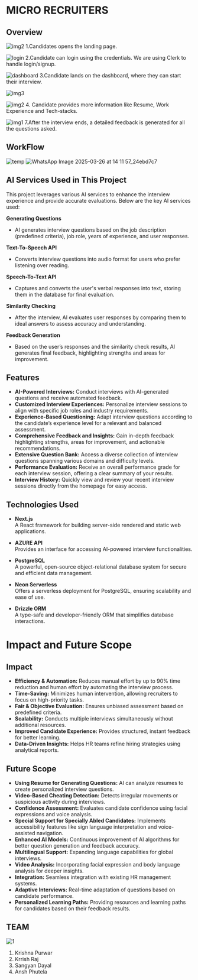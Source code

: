 # MICRO RECRUITERS

## Overview

![img2](https://github.com/user-attachments/assets/97f81ca2-0a98-4d5a-909b-59dc219f350e)
1.Candidates opens the landing page.

![login](https://github.com/user-attachments/assets/857e772f-27a8-4fd7-b3e5-a10351c36cc8)
2.Candidate can login using the credentials. We are using Clerk to handle login/signup.

![dashboard](https://github.com/user-attachments/assets/0bdfc4c2-d1b1-4785-90de-99d7c622945b)
3.Candidate lands on the dashboard, where they can start their interview.

![img3](https://github.com/user-attachments/assets/509293ae-a6fc-41ba-b082-3a37b426cca8)


![img2](https://github.com/user-attachments/assets/33f45b9f-4013-4ba9-8fa2-fbc0bb7d256a)
4. Candidate provides more information like Resume, Work Experience and Tech-stacks.

![img1](https://github.com/user-attachments/assets/522d568f-d262-4f64-beea-15017998e1cf)
7.After the interview ends, a detailed feedback is generated for all the questions asked.


## WorkFlow
![temp](https://github.com/user-attachments/assets/e1788fb2-0cf5-4ae1-8a1d-14feb847329d)
![WhatsApp Image 2025-03-26 at 14 11 57_24ebd7c7](https://github.com/user-attachments/assets/681413fd-b2b3-4014-938d-9625755208bf)

## AI Services Used in This Project

This project leverages various AI services to enhance the interview experience and provide accurate evaluations. Below are the key AI services used:

 **Generating Questions**
- AI generates interview questions based on the job description (predefined criteria), job role, years of experience, and user responses.

 **Text-To-Speech API**
- Converts interview questions into audio format for users who prefer listening over reading.

**Speech-To-Text API**
- Captures and converts the user's verbal responses into text, storing them in the database for final evaluation.

 **Similarity Checking**
- After the interview, AI evaluates user responses by comparing them to ideal answers to assess accuracy and understanding.

 **Feedback Generation**
- Based on the user’s responses and the similarity check results, AI generates final feedback, highlighting strengths and areas for improvement.




## Features

- **AI-Powered Interviews:** Conduct interviews with AI-generated questions and receive automated feedback.
- **Customized Interview Experiences:** Personalize interview sessions to align with specific job roles and industry requirements.
- **Experience-Based Questioning:** Adapt interview questions according to the candidate’s experience level for a relevant and balanced assessment.
- **Comprehensive Feedback and Insights:** Gain in-depth feedback highlighting strengths, areas for improvement, and actionable recommendations.
- **Extensive Question Bank:** Access a diverse collection of interview questions spanning various domains and difficulty levels.
- **Performance Evaluation:** Receive an overall performance grade for each interview session, offering a clear summary of your results.
- **Interview History:** Quickly view and review your recent interview sessions directly from the homepage for easy access.

## Technologies Used

- **Next.js**  
  A React framework for building server-side rendered and static web applications.

- **AZURE API**  
  Provides an interface for accessing AI-powered interview functionalities.

- **PostgreSQL**  
  A powerful, open-source object-relational database system for secure and efficient data management.

- **Neon Serverless**  
  Offers a serverless deployment for PostgreSQL, ensuring scalability and ease of use.

- **Drizzle ORM**  
  A type-safe and developer-friendly ORM that simplifies database interactions.
# Impact and Future Scope

## Impact

- **Efficiency & Automation:** Reduces manual effort by up to 90% time reduction and human effort by automating the interview process.
- **Time-Saving:** Minimizes human intervention, allowing recruiters to focus on high-priority tasks.
- **Fair & Objective Evaluation:** Ensures unbiased assessment based on predefined criteria.
- **Scalability:** Conducts multiple interviews simultaneously without additional resources.
- **Improved Candidate Experience:** Provides structured, instant feedback for better learning.
- **Data-Driven Insights:** Helps HR teams refine hiring strategies using analytical reports.

## Future Scope

- **Using Resume for Generating Questions:** AI can analyze resumes to create personalized interview questions.
- **Video-Based Cheating Detection:** Detects irregular movements or suspicious activity during interviews.
- **Confidence Assessment:** Evaluates candidate confidence using facial expressions and voice analysis.
- **Special Support for Specially Abled Candidates:** Implements accessibility features like sign language interpretation and voice-assisted navigation.
- **Enhanced AI Models:** Continuous improvement of AI algorithms for better question generation and feedback accuracy.
- **Multilingual Support:** Expanding language capabilities for global interviews.
- **Video Analysis:** Incorporating facial expression and body language analysis for deeper insights.
- **Integration:** Seamless integration with existing HR management systems.
- **Adaptive Interviews:** Real-time adaptation of questions based on candidate performance.
- **Personalized Learning Paths:** Providing resources and learning paths for candidates based on their feedback results.



## TEAM
![1](https://github.com/user-attachments/assets/85517904-d9fb-45b2-9ec7-b7712587327f)

1. Krishna Purwar
2. Krrish Raj
3. Sangyan Dayal
4. Ansh Phutela
